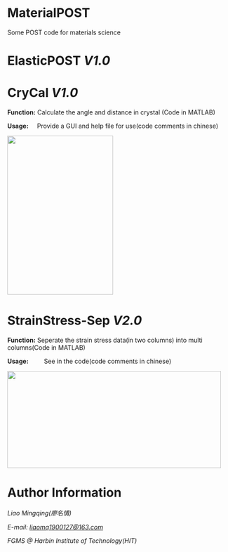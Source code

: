 # MaterialPOST
Some POST code for materials science

# ElasticPOST *V1.0*



# CryCal *V1.0*
**Function:**  Calculate the angle and distance in crystal (Code in MATLAB)

**Usage:**
      Provide a GUI and help file for use(code comments in chinese)

​      <img src="https://github.com/hitliaomq/MaterialPOST/blob/master/CryCal/Screenshot/CryCal_Screenshot_en.png" width="241" height="362"></img>

# StrainStress-Sep *V2.0*
**Function:** Seperate the strain stress data(in two columns) into multi columns(Code in MATLAB)

**Usage:**
          See in the code(code comments in chinese)

<img src="https://github.com/hitliaomq/MaterialPOST/blob/master/StrainStress-Sep/Image/StrainStressSep.png" width="487" height="221"></img>

# Author Information
*Liao Mingqing(廖名情)* 

*E-mail: liaomq1900127@163.com*      

*FGMS @ Harbin Institute of Technology(HIT)*

